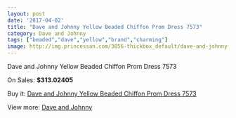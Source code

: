 ```yaml
---
layout: post
date: '2017-04-02'
title: "Dave and Johnny Yellow Beaded Chiffon Prom Dress 7573"
category: Dave and Johnny
tags: ["beaded","dave","yellow","brand","charming"]
image: http://img.princessan.com/3856-thickbox_default/dave-and-johnny-yellow-beaded-chiffon-prom-dress-7573.jpg
---
```

Dave and Johnny Yellow Beaded Chiffon Prom Dress 7573

On Sales: **$313.02405**
<a href="https://www.princessan.com/en/dave-and-johnny/1772-dave-and-johnny-yellow-beaded-chiffon-prom-dress-7573.html"><amp-img layout="responsive" width="600" height="600" src="//img.princessan.com/3856-thickbox_default/dave-and-johnny-yellow-beaded-chiffon-prom-dress-7573.jpg" alt="Dave and Johnny Yellow Beaded Chiffon Prom Dress 7573 0" /></a>
<a href="https://www.princessan.com/en/dave-and-johnny/1772-dave-and-johnny-yellow-beaded-chiffon-prom-dress-7573.html"><amp-img layout="responsive" width="600" height="600" src="//img.princessan.com/3857-thickbox_default/dave-and-johnny-yellow-beaded-chiffon-prom-dress-7573.jpg" alt="Dave and Johnny Yellow Beaded Chiffon Prom Dress 7573 1" /></a>

Buy it: [Dave and Johnny Yellow Beaded Chiffon Prom Dress 7573](https://www.princessan.com/en/dave-and-johnny/1772-dave-and-johnny-yellow-beaded-chiffon-prom-dress-7573.html "Dave and Johnny Yellow Beaded Chiffon Prom Dress 7573")

View more: [Dave and Johnny](https://www.princessan.com/en/16-dave-and-johnny "Dave and Johnny")